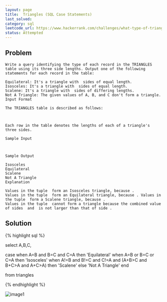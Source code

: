 ```yaml
---
layout: page
title:  Triangles (SQL Case Statements)
last_solved: 
category: sql
leetcode_url: https://www.hackerrank.com/challenges/what-type-of-triangle/problem
status: Attempted
---
```


Problem
-------

```
Write a query identifying the type of each record in the TRIANGLES table using its three side lengths. Output one of the following statements for each record in the table:

Equilateral: It's a triangle with  sides of equal length.
Isosceles: It's a triangle with  sides of equal length.
Scalene: It's a triangle with  sides of differing lengths.
Not A Triangle: The given values of A, B, and C don't form a triangle.
Input Format

The TRIANGLES table is described as follows:



Each row in the table denotes the lengths of each of a triangle's three sides.

Sample Input



Sample Output

Isosceles
Equilateral
Scalene
Not A Triangle
Explanation

Values in the tuple  form an Isosceles triangle, because .
Values in the tuple  form an Equilateral triangle, because . Values in the tuple  form a Scalene triangle, because .
Values in the tuple  cannot form a triangle because the combined value of sides  and  is not larger than that of side .

```

Solution
----------

{% highlight sql %}

select A,B,C,

case when A=B and B=C and C=A then 'Equilateral'
     when A=B or B=C or C=A then 'Isosceles'
     when A!=B and B!=C and C!=A and (A+B>C and B+C>A and A+C>A) then 'Scalene'
else 'Not A Triangle'
end

from triangles

{% endhighlight %}


![image1]()
